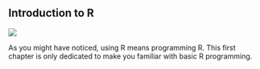 

## Introduction to R

 <a href="http://knowyourmeme.com/photos/502491-beep-boop"><img src="http://i3.kym-cdn.com/photos/images/original/000/502/491/990.jpg" /></a>

As you might have noticed, using R means programming R.
This first chapter is only dedicated to make you familiar with basic R programming.


